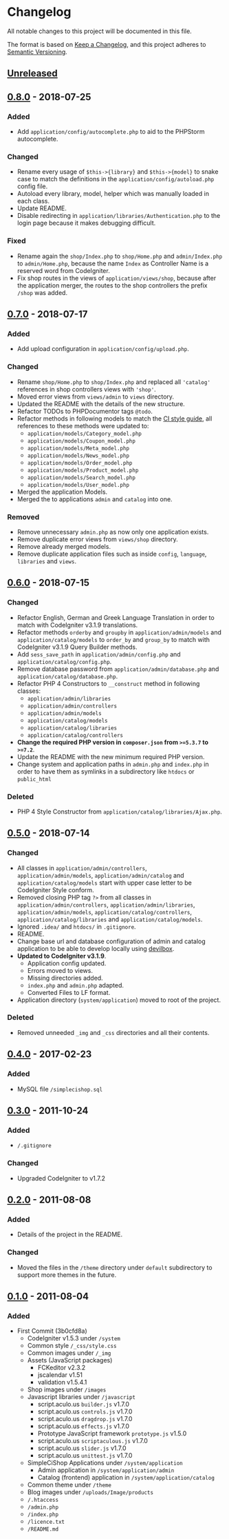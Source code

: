 # Changelog

All notable changes to this project will be documented in this file.

The format is based on [Keep a Changelog](https://keepachangelog.com/en/1.0.0/),
and this project adheres to [Semantic Versioning](https://semver.org/spec/v2.0.0.html).

## [Unreleased]

## [0.8.0] - 2018-07-25

### Added

- Add `application/config/autocomplete.php` to aid to the PHPStorm autocomplete.

### Changed

- Rename every usage of `$this->{library}` and `$this->{model}` to snake case to match
  the definitions in the `application/config/autoload.php` config file.
- Autoload every library, model, helper which was manually loaded in each class.
- Update README.
- Disable redirecting in `application/libraries/Authentication.php` 
  to the login page because it makes debugging difficult.

### Fixed

- Rename again the `shop/Index.php` to `shop/Home.php` and `admin/Index.php` to `admin/Home.php`,
  because the name `Index` as Controller Name is a reserved word from CodeIgniter.
- Fix shop routes in the views of `application/views/shop`, because after the application merger,
  the routes to the shop controllers the prefix `/shop` was added.

## [0.7.0] - 2018-07-17

### Added

- Add upload configuration in `application/config/upload.php`.

### Changed

- Rename `shop/Home.php` to `shop/Index.php` and replaced all `'catalog'` references in shop controllers views
  with `'shop'`.
- Moved error views from `views/admin` to `views` directory.
- Updated the README with the details of the new structure.
- Refactor TODOs to PHPDocumentor tags `@todo`.
- Refactor methods in following models to match the
  [CI style guide](https://codeigniter.com/userguide3/general/styleguide.html#class-and-method-naming),
  all references to these methods were updated to:
  - `application/models/Category_model.php`
  - `application/models/Coupon_model.php`
  - `application/models/Meta_model.php`
  - `application/models/News_model.php`
  - `application/models/Order_model.php`
  - `application/models/Product_model.php`
  - `application/models/Search_model.php`
  - `application/models/User_model.php`
- Merged the application Models.
- Merged the to applications `admin` and `catalog` into one.

### Removed

- Remove unnecessary `admin.php` as now only one application exists.
- Remove duplicate error views from `views/shop` directory.
- Remove already merged models.
- Remove duplicate application files such as inside `config`, `language`, `libraries` and `views`.

## [0.6.0] - 2018-07-15

### Changed

- Refactor English, German and Greek Language Translation in order to match with CodeIgniter v3.1.9 translations.
- Refactor methods `orderby` and `groupby` in `application/admin/models` and `application/catalog/models`
  to `order_by` and `group_by` to match with CodeIgniter v3.1.9 Query Builder methods.
- Add `sess_save_path` in `application/admin/config.php` and `application/catalog/config.php`.
- Remove database password from `application/admin/database.php` and `application/catalog/database.php`.
- Refactor PHP 4 Constructors to `__construct` method in following classes:
  - `application/admin/libraries`
  - `application/admin/controllers`
  - `application/admin/models`
  - `application/catalog/models`
  - `application/catalog/libraries`
  - `application/catalog/controllers`
- **Change the required PHP version in `composer.json` from `>=5.3.7` to `>=7.2`**.
- Update the README with the new minimum required PHP version.
- Change system and application paths in `admin.php` and `index.php` in order to have
  them as symlinks in a subdirectory like `htdocs` or `public_html`

### Deleted

- PHP 4 Style Constructor from `application/catalog/libraries/Ajax.php`.

## [0.5.0] - 2018-07-14

### Changed

- All classes in `application/admin/controllers`, `application/admin/models`, 
  `application/admin/catalog` and `application/catalog/models` start with upper case letter
  to be CodeIgniter Style conform.
- Removed closing PHP tag `?>` from all classes in `application/admin/controllers`, `application/admin/libraries`,
  `application/admin/models`, `application/catalog/controllers`, `application/catalog/libraries` and
  `application/catalog/models`.
- Ignored `.idea/` and `htdocs/` in `.gitignore`.
- README.
- Change base url and database configuration of admin and catalog application to be able to develop locally
  using [devilbox](https://github.com/cytopia/devilbox).
- **Updated to CodeIgniter v3.1.9**.
  - Application config updated.
  - Errors moved to views.
  - Missing directories added.
  - `index.php` and `admin.php` adapted.
  - Converted Files to LF format.
- Application directory (`system/application`) moved to root of the project.

### Deleted

- Removed unneeded `_img` and `_css` directories and all their contents.

## [0.4.0] - 2017-02-23

### Added

- MySQL file `/simplecishop.sql`

## [0.3.0] - 2011-10-24

### Added

- `/.gitignore`

### Changed

- Upgraded CodeIgniter to v1.7.2

## [0.2.0] - 2011-08-08

### Added

- Details of the project in the README.

### Changed

- Moved the files in the `/theme` directory under `default` subdirectory to support more themes in the future.

## [0.1.0] - 2011-08-04

### Added

- First Commit (3b0cfd8a)
  - CodeIgniter v1.5.3 under `/system`
  - Common style `/_css/style.css`
  - Common images under `/_img`
  - Assets (JavaScript packages)
    - FCKeditor v2.3.2
    - jscalendar v1.51
    - validation v1.5.4.1
  - Shop images under `/images`
  - Javascript libraries under `/javascript`
    - script.aculo.us `builder.js` v1.7.0
    - script.aculo.us `controls.js` v1.7.0
    - script.aculo.us `dragdrop.js` v1.7.0
    - script.aculo.us `effects.js` v1.7.0
    - Prototype JavaScript framework `prototype.js` v1.5.0
    - script.aculo.us `scriptaculous.js` v1.7.0
    - script.aculo.us `slider.js` v1.7.0
    - script.aculo.us `unittest.js` v1.7.0
  - SimpleCiShop Applications under `/system/application`
    - Admin application in `/system/application/admin`
    - Catalog (frontend) application in `/system/application/catalog`
  - Common theme under `/theme`
  - Blog images under `/uploads/Image/products`
  - `/.htaccess`
  - `/admin.php`
  - `/index.php`
  - `/licence.txt`
  - `/README.md`

[unreleased]: https://github.com/panigrc/SimpleCiShop/compare/v0.8.0...HEAD
[0.8.0]: https://github.com/panigrc/SimpleCiShop/compare/v0.7.0...v0.8.0
[0.7.0]: https://github.com/panigrc/SimpleCiShop/compare/v0.6.0...v0.7.0
[0.6.0]: https://github.com/panigrc/SimpleCiShop/compare/v0.5.0...v0.6.0
[0.5.0]: https://github.com/panigrc/SimpleCiShop/compare/v0.4.0...v0.5.0
[0.4.0]: https://github.com/panigrc/SimpleCiShop/compare/v0.3.0...v0.4.0
[0.3.0]: https://github.com/panigrc/SimpleCiShop/compare/v0.2.0...v0.3.0
[0.2.0]: https://github.com/panigrc/SimpleCiShop/compare/v0.1.0...v0.2.0
[0.1.0]: https://github.com/panigrc/SimpleCiShop/releases/tag/v0.1.0
